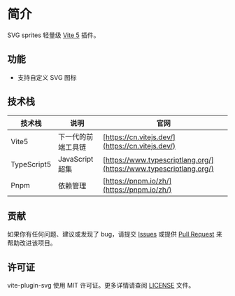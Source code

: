 # 简介

SVG sprites 轻量级 [Vite 5](https://vitejs.dev/) 插件。

## 功能

* 支持自定义 SVG 图标

## 技术栈

| 技术栈       | 说明               | 官网                                                                              |
| ------------ | ------------------ | --------------------------------------------------------------------------------- |
| Vite5        | 下一代的前端工具链 | [https://cn.vitejs.dev/](https://cn.vitejs.dev/)                                     |
| TypeScript5  | JavaScript 超集    | [https://www.typescriptlang.org/](https://www.typescriptlang.org/)                   |
| Pnpm         | 依赖管理           | [https://pnpm.io/zh/](https://pnpm.io/zh/)                                         |

## 贡献

如果你有任何问题、建议或发现了 bug，请提交 [Issues](https://gitee.com/tangllty/vite-plugin-svg/issues/new) 或提供 [Pull Request](https://gitee.com/tangllty/vite-plugin-svg/pull/new) 来帮助改进该项目。

## 许可证

vite-plugin-svg 使用 MIT 许可证。更多详情请查阅 [LICENSE](https://gitee.com/tangllty/vite-plugin-svg/blob/master/LICENSE) 文件。
